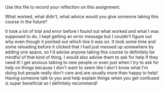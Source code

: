 Use this file to record your reflection on this assignment. 

What worked, what didn't, what advice would you give someone taking this course in the future?

It took a lot of trial and error before I found out what worked and what I was supposed to do. I kept getting an error message but I couldn't figure out why even though it pointed out which line it was on. It took some time and some reloading before it clicked that I had just messed up somewhere by adding one space, so I'd advise anyone taking this course to definitely be mindful of that kind of thing. I would also advise them to ask for help if they need it! I get anxious talking to new people or even just when I try to ask for help on things because I don't want to seem like I don't know what I'm doing but people really don't care and are usually more than happy to help! Having someone talk to you and help explain things when you get confused is super beneficial so I definitely recommend!